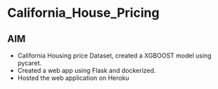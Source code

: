 # California_House_Pricing
## AIM 

- California Housing price Dataset, created a XGBOOST model using pycaret.
- Created a web app using Flask and dockerized.
- Hosted the web application on Heroku
